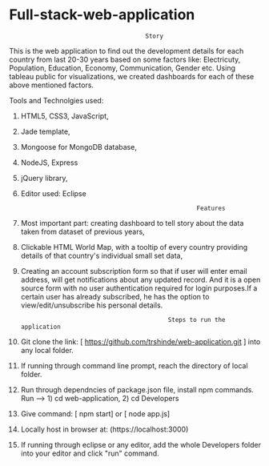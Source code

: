 # Full-stack-web-application

                                          Story

This is the web application to find out the development details for each country from 
last 20-30 years based on some factors like: Electricuty, Population, Education, Economy, Communication, Gender etc.
Using tableau public for visualizations, we created dashboards for each of these above mentioned factors.

Tools and Technolgies used:
1) HTML5, CSS3, JavaScript,
2) Jade template,
3) Mongoose for MongoDB database,
4) NodeJS, Express
5) jQuery library,
6) Editor used: Eclipse

                                                        Features
                                                        
1) Most important part: creating dashboard to tell story about the data taken from dataset of previous years,
2) Clickable HTML World Map, with a tooltip of every country providing details of that country's individual small set data,
3) Creating an account subscription form so that if user will enter email address, will get notifications about 
any updated record. And it is a open source form with no user authentication required for login purposes.If a certain user has already subscribed, he has the option to view/edit/unsubscribe his personal details.

                                                Steps to run the application
                                                
1) Git clone the link: [ https://github.com/trshinde/web-application.git ] into any local folder.
2) If running through command line prompt, reach the directory of local folder.
3) Run through dependncies of package.json file, install npm commands.
   Run -->  1) cd web-application, 2) cd Developers  
4) Give command: [ npm start] or [ node app.js]
5) Locally host in browser at: (https://localhost:3000)
6) If running through eclipse or any editor, add the whole Developers folder into your editor and  click "run" command.

        
